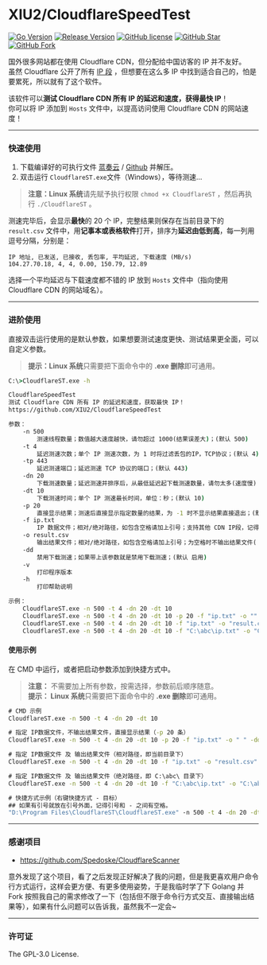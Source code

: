 # XIU2/CloudflareSpeedTest

[![Go Version](https://img.shields.io/github/go-mod/go-version/XIU2/CloudflareSpeedTest.svg?style=flat-square&label=Go&color=00ADD8)](https://github.com/XIU2/CloudflareSpeedTest/blob/master/go.mod)
[![Release Version](https://img.shields.io/github/v/release/XIU2/CloudflareSpeedTest.svg?style=flat-square&label=Release&color=1784ff)](https://github.com/XIU2/CloudflareSpeedTest/releases/latest)
[![GitHub license](https://img.shields.io/github/license/XIU2/CloudflareSpeedTest.svg?style=flat-square&label=License&color=f38020)](https://github.com/XIU2/CloudflareSpeedTest/blob/master/LICENSE)
[![GitHub Star](https://img.shields.io/github/stars/XIU2/CloudflareSpeedTest.svg?style=flat-square&label=Star&color=f38020)](https://github.com/XIU2/CloudflareSpeedTest/stargazers)
[![GitHub Fork](https://img.shields.io/github/forks/XIU2/CloudflareSpeedTest.svg?style=flat-square&label=Fork&color=f38020)](https://github.com/XIU2/CloudflareSpeedTest/network/members)

国外很多网站都在使用 Cloudflare CDN，但分配给中国访客的 IP 并不友好。  
虽然 Cloudflare 公开了所有 [IP 段](https://www.cloudflare.com/ips/) ，但想要在这么多 IP 中找到适合自己的，怕是要累死，所以就有了这个软件。  

该软件可以**测试 Cloudflare CDN 所有 IP 的延迟和速度，获得最快 IP**！  
你可以将 IP 添加到 `Hosts` 文件中，以提高访问使用 Cloudflare CDN 的网站速度！  

****
### 快速使用

1. 下载编译好的可执行文件 [蓝奏云](https://xiu.lanzoux.com/b0742hkxe) / [Github](https://github.com/XIU2/CloudflareSpeedTest/releases) 并解压。  
2. 双击运行 `CloudflareST.exe`文件（Windows），等待测速...  

>  **注意：Linux 系统**请先赋予执行权限 `chmod +x CloudflareST` ，然后再执行 `./CloudflareST` 。  

测速完毕后，会显示**最快**的 20 个 IP，完整结果则保存在当前目录下的 `result.csv` 文件中，用**记事本或表格软件**打开，排序为**延迟由低到高**，每一列用逗号分隔，分别是：  
```
IP 地址, 已发送, 已接收, 丢包率, 平均延迟, 下载速度 (MB/s)
104.27.70.18, 4, 4, 0.00, 150.79, 12.89
```
选择一个平均延迟与下载速度都不错的 IP 放到 `Hosts` 文件中（指向使用 Cloudflare CDN 的网站域名）。  

****
### 进阶使用

直接双击运行使用的是默认参数，如果想要测试速度更快、测试结果更全面，可以自定义参数。  

> **提示：Linux 系统**只需要把下面命令中的 **.exe 删除**即可通用。  

``` cmd
C:\>CloudflareST.exe -h

CloudflareSpeedTest
测试 Cloudflare CDN 所有 IP 的延迟和速度，获取最快 IP！
https://github.com/XIU2/CloudflareSpeedTest

参数：
    -n 500
        测速线程数量；数值越大速度越快，请勿超过 1000(结果误差大)；(默认 500)
    -t 4
        延迟测速次数；单个 IP 测速次数，为 1 时将过滤丢包的IP，TCP协议；(默认 4)
    -tp 443
        延迟测速端口；延迟测速 TCP 协议的端口；(默认 443)
    -dn 20
        下载测速数量；延迟测速并排序后，从最低延迟起下载测速数量，请勿太多(速度慢)；(默认 20)
    -dt 10
        下载测速时间；单个 IP 测速最长时间，单位：秒；(默认 10)
    -p 20
        直接显示结果；测速后直接显示指定数量的结果，为 -1 时不显示结果直接退出；(默认 20)
    -f ip.txt
        IP 数据文件；相对/绝对路径，如包含空格请加上引号；支持其他 CDN IP段，记得禁用下载测速；(默认 ip.txt)
    -o result.csv
        输出结果文件；相对/绝对路径，如包含空格请加上引号；为空格时不输出结果文件( -o " " )；允许其他后缀；(默认 result.csv)
    -dd
        禁用下载测速；如果带上该参数就是禁用下载测速；(默认 启用)
    -v
        打印程序版本
    -h
        打印帮助说明

示例：
    CloudflareST.exe -n 500 -t 4 -dn 20 -dt 10
    CloudflareST.exe -n 500 -t 4 -dn 20 -dt 10 -p 20 -f "ip.txt" -o "" -dd
    CloudflareST.exe -n 500 -t 4 -dn 20 -dt 10 -f "ip.txt" -o "result.csv" -dd
    CloudflareST.exe -n 500 -t 4 -dn 20 -dt 10 -f "C:\abc\ip.txt" -o "C:\abc\result.csv" -dd
```

#### 使用示例

在 CMD 中运行，或者把启动参数添加到快捷方式中。  
> **注意：** 不需要加上所有参数，按需选择，参数前后顺序随意。  
> **提示： Linux 系统**只需要把下面命令中的 **.exe 删除**即可通用。  

``` cmd
# CMD 示例
CloudflareST.exe -n 500 -t 4 -dn 20 -dt 10

# 指定 IP数据文件，不输出结果文件，直接显示结果（-p 20 条）
CloudflareST.exe -n 500 -t 4 -dn 20 -dt 10 -p 20 -f "ip.txt" -o " " -dd

# 指定 IP数据文件 及 输出结果文件（相对路径，即当前目录下）
CloudflareST.exe -n 500 -t 4 -dn 20 -dt 10 -f "ip.txt" -o "result.csv" -dd

# 指定 IP数据文件 及 输出结果文件（绝对路径，即 C:\abc\ 目录下）
CloudflareST.exe -n 500 -t 4 -dn 20 -dt 10 -f "C:\abc\ip.txt" -o "C:\abc\result.csv" -dd
```

``` cmd
# 快捷方式示例（右键快捷方式 - 目标）
## 如果有引号就放在引号外面，记得引号和 - 之间有空格。
"D:\Program Files\CloudflareST\CloudflareST.exe" -n 500 -t 4 -dn 20 -dt 10
```

****
### 感谢项目
* https://github.com/Spedoske/CloudflareScanner

意外发现了这个项目，看了之后发现正好解决了我的问题，但是我更喜欢用户命令行方式运行，这样会更方便、有更多使用姿势，于是我临时学了下 Golang 并 Fork 按照我自己的需求修改了一下（包括但不限于命令行方式交互、直接输出结果等），如果有什么问题可以告诉我，虽然我不一定会~

****
### 许可证
The GPL-3.0 License.
